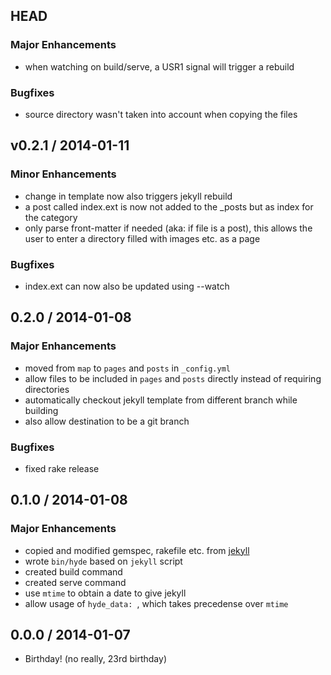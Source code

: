 ## HEAD

### Major Enhancements
  * when watching on build/serve, a USR1 signal will trigger a rebuild

### Bugfixes
  * source directory wasn't taken into account when copying the files

## v0.2.1 / 2014-01-11

### Minor Enhancements
  * change in template now also triggers jekyll rebuild
  * a post called index.ext is now not added to the _posts but as index for the category
  * only parse front-matter if needed (aka: if file is a post), this allows the user to enter a directory filled with images etc. as a page

### Bugfixes
  * index.ext can now also be updated using --watch

## 0.2.0 / 2014-01-08

### Major Enhancements
  * moved from `map` to `pages` and `posts` in `_config.yml`
  * allow files to be included in `pages` and `posts` directly instead of requiring directories
  * automatically checkout jekyll template from different branch while building
  * also allow destination to be a git branch
  
### Bugfixes
  * fixed rake release

## 0.1.0 / 2014-01-08

### Major Enhancements
  * copied and modified gemspec, rakefile etc. from [jekyll](//github.com/jekyll/jekyll)
  * wrote `bin/hyde` based on `jekyll` script
  * created build command
  * created serve command
  * use `mtime` to obtain a date to give jekyll
  * allow usage of `hyde_data: `, which takes precedense over `mtime`

## 0.0.0 / 2014-01-07
  * Birthday! (no really, 23rd birthday)
